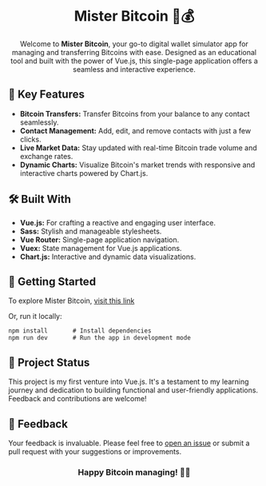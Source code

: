 <h1 align="center">Mister Bitcoin 💼💰</h1>

<p align="center">
  Welcome to <strong>Mister Bitcoin</strong>, your go-to digital wallet simulator app for managing and transferring Bitcoins with ease. Designed as an educational tool and built with the power of Vue.js, this single-page application offers a seamless and interactive experience.
</p>

<h2>🚀 Key Features</h2>

<ul>
  <li><strong>Bitcoin Transfers:</strong> Transfer Bitcoins from your balance to any contact seamlessly.</li>
  <li><strong>Contact Management:</strong> Add, edit, and remove contacts with just a few clicks.</li>
  <li><strong>Live Market Data:</strong> Stay updated with real-time Bitcoin trade volume and exchange rates.</li>
  <li><strong>Dynamic Charts:</strong> Visualize Bitcoin's market trends with responsive and interactive charts powered by Chart.js.</li>
</ul>

<h2>🛠️ Built With</h2>

<ul>
  <li><strong>Vue.js:</strong> For crafting a reactive and engaging user interface.</li>
  <li><strong>Sass:</strong> Stylish and manageable stylesheets.</li>
  <li><strong>Vue Router:</strong> Single-page application navigation.</li>
  <li><strong>Vuex:</strong> State management for Vue.js applications.</li>
  <li><strong>Chart.js:</strong> Interactive and dynamic data visualizations.</li>
</ul>

<h2>🌟 Getting Started</h2>

<p>To explore Mister Bitcoin, <a href="https://mormarzan.github.io/mister-bitcoin/#/">visit this link</a></p>

<p>Or, run it locally:</p>

<pre><code>npm install       # Install dependencies
npm run dev       # Run the app in development mode</code></pre>

<h2>🔧 Project Status</h2>

<p>This project is my first venture into Vue.js. It's a testament to my learning journey and dedication to building functional and user-friendly applications. Feedback and contributions are welcome!</p>

<h2>💬 Feedback</h2>

<p>Your feedback is invaluable. Please feel free to <a href="https://github.com/mormarzan/mister-bitcoin/issues">open an issue</a> or submit a pull request with your suggestions or improvements.</p>

<h3 align="center">Happy Bitcoin managing! 🚀💸</h3>
